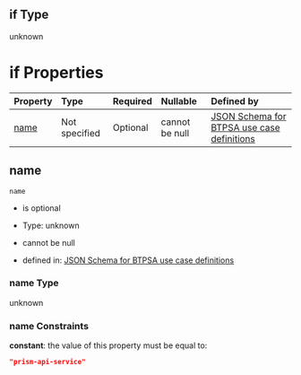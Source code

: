 ## if Type

unknown

# if Properties

| Property      | Type          | Required | Nullable       | Defined by                                                                                                                                                                                                        |
| :------------ | :------------ | :------- | :------------- | :---------------------------------------------------------------------------------------------------------------------------------------------------------------------------------------------------------------- |
| [name](#name) | Not specified | Optional | cannot be null | [JSON Schema for BTPSA use case definitions](btpsa-usecase-properties-services-items-allof-1-then-allof-90-if-properties-name.md "undefined#/properties/services/items/allOf/1/then/allOf/90/if/properties/name") |

## name



`name`

*   is optional

*   Type: unknown

*   cannot be null

*   defined in: [JSON Schema for BTPSA use case definitions](btpsa-usecase-properties-services-items-allof-1-then-allof-90-if-properties-name.md "undefined#/properties/services/items/allOf/1/then/allOf/90/if/properties/name")

### name Type

unknown

### name Constraints

**constant**: the value of this property must be equal to:

```json
"prism-api-service"
```

